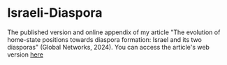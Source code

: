 # Israeli-Diaspora
The published version and online appendix of my article "The evolution of home-state positions towards diaspora formation: Israel and its two diasporas" (Global Networks, 2024). You can access the article's web version [here]([url](https://onlinelibrary.wiley.com/doi/10.1111/glob.12481)https://onlinelibrary.wiley.com/doi/10.1111/glob.12481)
